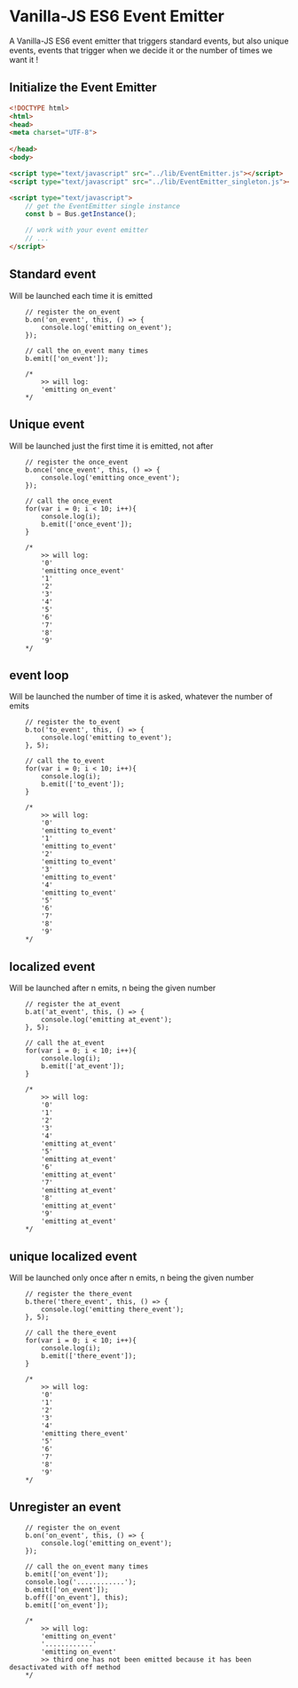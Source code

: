 Vanilla-JS ES6 Event Emitter
=====
A Vanilla-JS ES6 event emitter that triggers standard events, but also unique events, events that trigger when we decide it or the number of times we want it !

## Initialize the Event Emitter
```HTML
<!DOCTYPE html>
<html>
<head>
<meta charset="UTF-8">
	
</head>
<body>

<script type="text/javascript" src="../lib/EventEmitter.js"></script>
<script type="text/javascript" src="../lib/EventEmitter_singleton.js"></script>

<script type="text/javascript">
	// get the EventEmitter single instance
	const b = Bus.getInstance();

	// work with your event emitter
	// ...
</script>
```

## Standard event
Will be launched each time it is emitted
```java-script
	// register the on_event
	b.on('on_event', this, () => {
		console.log('emitting on_event');
	});

	// call the on_event many times
	b.emit(['on_event']);

	/*
		>> will log:
		'emitting on_event'
	*/
```

## Unique event
Will be launched just the first time it is emitted, not after 
```java-script
	// register the once_event
	b.once('once_event', this, () => {
		console.log('emitting once_event');
	});

	// call the once_event
	for(var i = 0; i < 10; i++){
		console.log(i);
		b.emit(['once_event']);	
	}

	/*
		>> will log:
		'0'
		'emitting once_event'
		'1'
		'2'
		'3'
		'4'
		'5'
		'6'
		'7'
		'8'
		'9'
	*/
```

## event loop
Will be launched the number of time it is asked, whatever the number of emits
```java-script
	// register the to_event
	b.to('to_event', this, () => {
		console.log('emitting to_event');
	}, 5);

	// call the to_event
	for(var i = 0; i < 10; i++){
		console.log(i);
		b.emit(['to_event']);	
	}

	/*
		>> will log: 
		'0'
		'emitting to_event'
		'1'
		'emitting to_event'
		'2'
		'emitting to_event'
		'3'
		'emitting to_event'
		'4'
		'emitting to_event'
		'5'
		'6'
		'7'
		'8'
		'9'
	*/
```

## localized event
Will be launched after n emits, n being the given number
```java-script
	// register the at_event
	b.at('at_event', this, () => {
		console.log('emitting at_event');
	}, 5);

	// call the at_event
	for(var i = 0; i < 10; i++){
		console.log(i);
		b.emit(['at_event']);	
	}

	/*
		>> will log: 
		'0'
		'1'
		'2'
		'3'
		'4'
		'emitting at_event'
		'5'
		'emitting at_event'
		'6'
		'emitting at_event'
		'7'
		'emitting at_event'
		'8'
		'emitting at_event'
		'9'
		'emitting at_event'
	*/
```

## unique localized event
Will be launched only once after n emits, n being the given number
```java-script
	// register the there_event
	b.there('there_event', this, () => {
		console.log('emitting there_event');
	}, 5);

	// call the there_event
	for(var i = 0; i < 10; i++){
		console.log(i);
		b.emit(['there_event']);	
	}

	/*
		>> will log:
		'0'
		'1'
		'2'
		'3'
		'4'
		'emitting there_event'
		'5'
		'6'
		'7'
		'8'
		'9'
	*/
```

## Unregister an event
```java-script
	// register the on_event
	b.on('on_event', this, () => {
		console.log('emitting on_event');
	});

	// call the on_event many times
	b.emit(['on_event']);
	console.log('............');
	b.emit(['on_event']);
	b.off(['on_event'], this);
	b.emit(['on_event']);

	/*
		>> will log:
		'emitting on_event'
		'............'
		'emitting on_event'
		>> third one has not been emitted because it has been desactivated with off method
	*/
```